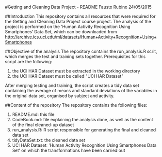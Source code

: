 #Getting and Cleaning Data Project - README
Fausto Rubino
24/05/2015

##Introduction
This repository contains all resources that were required for the Getting and Cleaning Data Project course project. The analysis of the project is performed on the 'Human Activity Recognition Using Smartphones'  Data Set, which can be downloaded from http://archive.ics.uci.edu/ml/datasets/Human+Activity+Recognition+Using+Smartphones

##Objective of the analysis
The repository contains the run_analysis.R scrit, which merges the test and training sets together. Prerequisites for this script are the following:

1. the UCI HAR Dataset must be extracted in the working directory
2. the UCI HAR Dataset must be called "UCI HAR Dataset"

After merging testing and training, the script creates a tidy data set containing the average of means and standard deviations of the variables in the original data set, organised by subject and activity.

##Content of the repository
The repository contains the following files:

1. README.md: this file
2. CodeBook.md: file explaining the analysis done, as well as the content of the final cleaned-up dataset
3. run_analysis.R: R script responsible for generating the final and cleaned data set
4. tidyDataSet.txt: the cleaned data set
5. UCI HAR Dataset: 'Human Activity Recognition Using Smartphones Data Set' on which the transformations have been carried out
